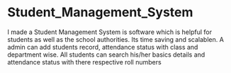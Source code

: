 # Student_Management_System
I made a Student Management System is software which is helpful for students as well as the school authorities. Its time saving and scalablen. A admin can add students record, attendance status with class and department wise. All students can search his/her basics details and attendance status with there respective roll numbers

